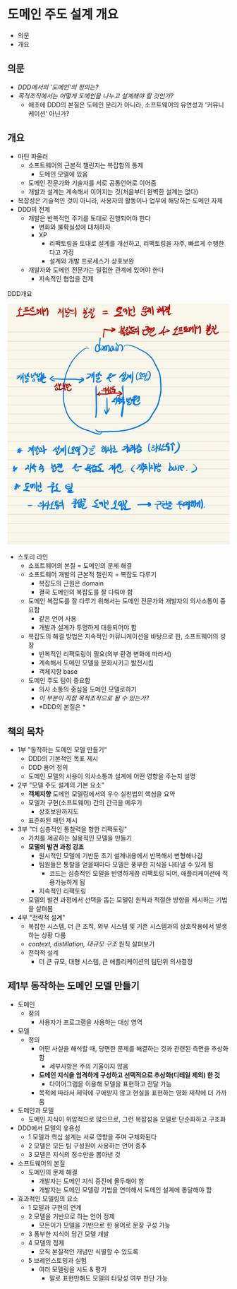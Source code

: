 # 도메인 주도 설계 개요

- 의문
- 개요

## 의문

- *DDD에서의 '도메인'의 정의는?*
- *목적조직에서는 어떻게 도메인을 나누고 설계해야 할 것인가?*
  - 애초에 DDD의 본질은 도메인 분리가 아니라, 소프트웨어의 유연성과 '커뮤니케이션' 아닌가?

## 개요

- 마틴 파울러
  - 소프트웨어의 근본적 챌린지는 복잡함의 통제
    - 도메인 모델에 있음
  - 도메인 전문가와 기술자를 서로 공통언어로 이어줌
  - 개발과 설계는 계속해서 이어지는 것(처음부터 완벽한 설계는 없다)
- 복잡성은 기술적인 것이 아니라, 사용자의 활동이나 업무에 해당하는 도메인 자체
- DDD의 전제
  - 개발은 반복적인 주기를 토대로 진행되어야 한다
    - 변화와 불확실성에 대처하자
    - XP
      - 리팩토링을 토대로 설계를 개선하고, 리팩토링을 자주, 빠르게 수행한다고 가정
      - 설계와 개발 프로세스가 상호보완
  - 개발자와 도메인 전문가는 밀접한 관계에 있어야 한다
    - 지속적인 협업을 전제

DDD개요

![](./images/overview/ddd_overview1.jpg)

- 스토리 라인
  - 소프트웨어의 본질 = 도메인의 문제 해결
  - 소프트웨어 개발의 근본적 챌린지 = 복잡도 다루기
    - 복잡도의 근원은 domain
    - 결국 도메인의 복잡도를 잘 다뤄야 함
  - 도메인 복잡도를 잘 다루기 위해서는 도메인 전문가와 개발자의 의사소통이 중요함
    - 같은 언어 사용
    - 개발과 설계가 투명하게 대응되어야 함
  - 복잡도의 해결 방법은 지속적인 커뮤니케이션을 바탕으로 한, 소프트웨어의 성장
    - 반복적인 리팩토링이 필요(외부 환경 변화에 따라서)
    - 계속해서 도메인 모델을 분화시키고 발전시킴
    - 객체지향 base
  - 도메인 주도 팀이 중요함
    - 의사 소통의 중심을 도메인 모델로하기
    - *이 부분이 직접 목적조직으로 될 수 있는가?*
    - *DDD의 본질은 *

## 책의 목차

- 1부 "동작하는 도메인 모델 만들기"
  - DDD의 기본적인 목표 제시
  - DDD 용어 정의
  - 도메인 모델의 사용이 의사소통과 설계에 어떤 영향을 주는지 설명
- 2부 "모델 주도 설계의 기본 요소"
  - **객체지향** 도메인 모델링에서의 우수 실천법의 핵심을 요약
  - 모델과 구현(소프트웨어) 간의 간극을 메우기
    - 상호보완까지도
  - 표준화된 패턴 제시
- 3부 "더 심층적인 통찰력을 향한 리팩토링"
  - 가치를 제공하는 실용적인 모델을 만들기
  - **모델의 발견 과정 강조**
    - 원시적인 모델에 기반둔 초기 설계내용에서 반복해서 변형해나감
    - 팀원들은 통찰을 얻을때마다 모델은 풍부한 지식을 나타낼 수 있게 됨
      - 코드는 심층적인 모델을 반영하게끔 리팩토링 되어, 애플리케이션에 적용가능하게 됨
    - 지속적인 리팩토링
  - 모델의 발견 과정에서 선택을 돕는 모델링 원칙과 적절한 방향을 제시하는 기법을 살펴봄
- 4부 "전략적 설계"
  - 복잡한 시스템, 더 큰 조직, 외부 시스템 및 기존 시스템과의 상호작용에서 발생하는 상황 다룸
  - *context, distillation, 대규모 구조* 원칙 살펴보기
  - 전략적 설계
    - 더 큰 규모, 대형 시스템, 큰 애플리케이션의 팀단위 의사결정

## 제1부 동작하는 도메인 모델 만들기

- 도메인
  - 정의
    - 사용자가 프로그램을 사용하는 대상 영역
- 모델
  - 정의
    - 어떤 사실을 해석할 때, 당면한 문제를 해결하는 것과 관련된 측면을 추상화 함
      - 세부사항은 주의 기울이지 않음
    - **도메인 지식을 엄격하게 구성하고 선택적으로 추상화(디테일 제외) 한 것**
      - 다이어그램을 이용해 모델을 표현하고 전달 가능
    - 목적에 따라서 제약에 구애받지 않고 현실을 표현하는 영화 제작에 더 가까움
- 도메인과 모델
  - 도메인 지식이 위압적으로 많으므로, 그런 복잡성을 모델로 단순화하고 구조화
- DDD에서 모델의 유용성
  - 1 모델과 핵심 설계는 서로 영향을 주며 구체화된다
  - 2 모델은 모든 팀 구성원이 사용하는 언어 중추
  - 3 모델은 지식의 정수만을 뽑아낸 것
- 소프트웨어의 본질
  - 도메인의 문제 해결
    - 개발자는 도메인 지식 증진에 몰두해야 함
    - 개발자는 도메인 모델링 기법을 연마해서 도메인 설계에 통달해야 함
- 효과적인 모델링의 요소
  - 1 모델과 구현의 연계
  - 2 모델을 기반으로 하는 언어 정제
    - 모든이가 모델을 기반으로 한 용어로 문장 구성 가능
  - 3 풍부한 지식이 담긴 모델 개발
  - 4 모델의 정제
    - 오직 본질적인 개념만 식별할 수 있도록
  - 5 브레인스토밍과 실험
    - 여러 모델링을 시도 & 평가
      - 말로 표현만해도 모델의 타당성 여부 판단 가능
